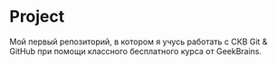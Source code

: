 # Project

Мой первый репозиторий, в котором я учусь работать с СКВ Git & GitHub при помощи классного бесплатного курса от GeekBrains.
